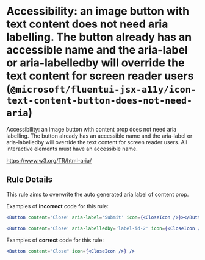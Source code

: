 # Accessibility: an image button with text content does not need aria labelling. The button already has an accessible name and the aria-label or aria-labelledby will override the text content for screen reader users (`@microsoft/fluentui-jsx-a11y/icon-text-content-button-does-not-need-aria`)

<!-- end auto-generated rule header -->

Accessibility: an image button with content prop does not need aria labelling. The button already has an accessible name and the aria-label or aria-labelledby will override the text content for screen reader users.
All interactive elements must have an accessible name.

<https://www.w3.org/TR/html-aria/>

## Rule Details

This rule aims to overwrite the auto generated aria label of content prop.

Examples of **incorrect** code for this rule:

```jsx
<Button content='Close' aria-label='Submit' icon={<CloseIcon />}></Button>
```

```jsx
<Button content='Close' aria-labelledby='label-id-2' icon={<CloseIcon />}></Button>
```

Examples of **correct** code for this rule:

```jsx
<Button content="Close" icon={<CloseIcon />} />
```

